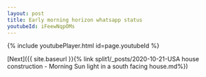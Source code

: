 ```yaml
---
layout: post
title: Early morning horizon whatsapp status
youtubeId: iFeewNqpOMs
---
```


{% include youtubePlayer.html id=page.youtubeId %}

[Next]({{ site.baseurl }}{% link split1/_posts/2020-10-21-USA house construction - Morning Sun light in a south facing house.md%})
